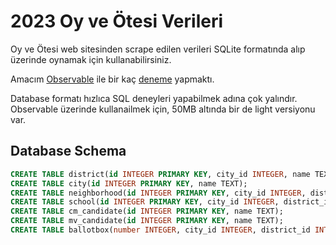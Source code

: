 # 2023 Oy ve Ötesi Verileri

Oy ve Ötesi web sitesinden scrape edilen verileri SQLite formatında alıp üzerinde oynamak için kullanabilirsiniz.

Amacım [Observable](https://observablehq.com) ile bir kaç [deneme](https://observablehq.com/d/f0479e94b2b78585) yapmaktı.

Database formatı hızlıca SQL deneyleri yapabilmek adına çok yalındır. Observable üzerinde kullanailmek için, 50MB altında bir de light versiyonu var.

## Database Schema

```sql
CREATE TABLE district(id INTEGER PRIMARY KEY, city_id INTEGER, name TEXT);
CREATE TABLE city(id INTEGER PRIMARY KEY, name TEXT);
CREATE TABLE neighborhood(id INTEGER PRIMARY KEY, city_id INTEGER, district_id INTEGER, name TEXT);
CREATE TABLE school(id INTEGER PRIMARY KEY, city_id INTEGER, district_id INTEGER, neighborhood_id INTEGER, name TEXT);
CREATE TABLE cm_candidate(id INTEGER PRIMARY KEY, name TEXT);
CREATE TABLE mv_candidate(id INTEGER PRIMARY KEY, name TEXT);
CREATE TABLE ballotbox(number INTEGER, city_id INTEGER, district_id INTEGER, neighborhood_id INTEGER, school_id INTEGER, cm_result TEXT, mv_result TEXT);
```

